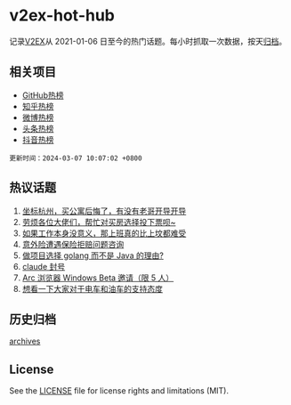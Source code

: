 # v2ex-hot-hub

 记录[V2EX](https://www.v2ex.com/)从 2021-01-06 日至今的热门话题。每小时抓取一次数据，按天[归档](archives)。
 
 ## 相关项目

- [GitHub热榜](https://github.com/lonnyzhang423/github-hot-hub)
- [知乎热榜](https://github.com/lonnyzhang423/zhihu-hot-hub)
- [微博热榜](https://github.com/lonnyzhang423/weibo-hot-hub)
- [头条热榜](https://github.com/lonnyzhang423/toutiao-hot-hub)
- [抖音热榜](https://github.com/lonnyzhang423/douyin-hot-hub)


 `更新时间：2024-03-07 10:07:02 +0800`

## 热议话题

1. [坐标杭州，买公寓后悔了，有没有老哥开导开导](https://www.v2ex.com/t/1021002)
1. [劳烦各位大佬们，帮忙对买房选择投下票呗~](https://www.v2ex.com/t/1020992)
1. [如果工作本身没意义，那上班真的比上坟都难受](https://www.v2ex.com/t/1021004)
1. [意外险遭遇保险拒赔问题咨询](https://www.v2ex.com/t/1021082)
1. [做项目选择 golang 而不是 Java 的理由?](https://www.v2ex.com/t/1021175)
1. [claude 封号](https://www.v2ex.com/t/1020996)
1. [Arc 浏览器 Windows Beta 邀请（限 5 人）](https://www.v2ex.com/t/1021024)
1. [想看一下大家对于电车和油车的支持态度](https://www.v2ex.com/t/1021296)

## 历史归档

[archives](archives)

## License

See the [LICENSE](LICENSE) file for license rights and limitations (MIT).
